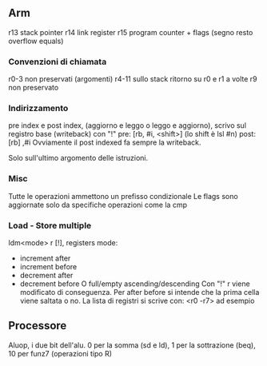 
## Arm

r13 stack pointer
r14 link register
r15 program counter + flags (segno resto overflow equals)
### Convenzioni di chiamata
r0-3 non preservati (argomenti)
r4-11 sullo stack
ritorno su r0 e r1
a volte r9 non preservato
### Indirizzamento
pre index e post index, (aggiorno e leggo o leggo e aggiorno), scrivo sul registro base (writeback) con "!"
pre: \[rb, \#i, \<shift>]  (lo shift è lsl \#n) 
post:\[rb] ,\#i
Ovviamente il post indexed fa sempre la writeback.

Solo sull'ultimo argomento delle istruzioni.
### Misc
Tutte le operazioni ammettono un prefisso condizionale
Le flags sono aggiornate solo da specifiche operazioni come la cmp

### Load - Store multiple
ldm\<mode> r \[!], registers
mode:
- increment after
- increment before
- decrement after
- decrement before
O full/empty ascending/descending
Con "!" r viene modificato di conseguenza. Per after before si intende che la prima cella viene saltata o no.
La lista di registri si scrive con: \<r0 -r7> ad esempio

## Processore

Aluop, i due bit dell'alu. 0 per la somma (sd e ld), 1 per la sottrazione (beq), 10 per funz7 (operazioni tipo R)
